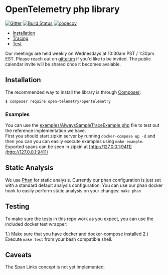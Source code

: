 # OpenTelemetry php library
[![Gitter](https://badges.gitter.im/open-telemetry/opentelemetry-php.svg)](https://gitter.im/open-telemetry/opentelemetry-php?utm_source=badge&utm_medium=badge&utm_campaign=pr-badge)
[![Build Status](https://travis-ci.org/open-telemetry/opentelemetry-php.svg?branch=master)](https://travis-ci.org/open-telemetry/opentelemetry-php)
[![codecov](https://codecov.io/gh/open-telemetry/opentelemetry-php/branch/master/graph/badge.svg)](https://codecov.io/gh/opentelemety/opentelemetry-php)
- [Installation](#installation)
- [Tracing](#tracing)
- [Test](#testing)

Our meetings are held weekly on Wednesdays at 10:30am PST / 1:30pm EST.
Please reach out on [gitter.im](https://gitter.im/open-telemetry/community) if you'd like to be invited.
The public calendar invite will be shared once it becomes avaiable.

## Installation
The recommended way to install the library is through [Composer](http://getcomposer.org):
```bash
$ composer require open-telemetry/opentelemetry
```

### Examples

You can use the [examples/AlwaysSampleTraceExample.php](https://github.com/open-telemetry/opentelemetry-php/tree/master/examples/AlwaysSampleTraceExample.php) file to test out the reference implementation we have.  
First you should start zipkin server by running `docker-compose up -d` and then you can you can easily execute examples using `make example`.
Exported spans can be seen in zipkin at [http://127.0.0.1:9411](http://127.0.0.1:9411)

## Static Analysis
We use [Phan](https://github.com/phan/phan/) for static analysis.  Currently our phan configuration is just set with a standard default analysis configuration.  You can use our phan docker hook to easily perform static analysis on your changes:
`make phan`

## Testing
To make sure the tests in this repo work as you expect, you can use the included docker test wrapper:

1.)  Make sure that you have docker and docker-compose installed
2.)  Execute `make test` from your bash compatible shell.

## Caveats
The Span Links concept is not yet implemented.